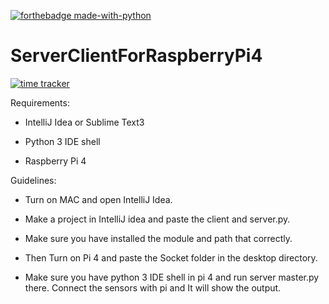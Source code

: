 [![forthebadge made-with-python](http://ForTheBadge.com/images/badges/made-with-python.svg)](https://www.python.org/)

# ServerClientForRaspberryPi4

[![time tracker](https://wakatime.com/badge/github/SaadAhmedSalim/ServerClientForRaspberryPi4.svg)](https://wakatime.com/badge/github/SaadAhmedSalim/ServerClientForRaspberryPi4)

Requirements: 

- IntelliJ Idea or Sublime Text3

- Python 3 IDE shell

- Raspberry Pi 4

Guidelines:

- Turn on MAC and open IntelliJ Idea.

- Make a project in IntelliJ idea and paste the client and server.py. 

- Make sure you have installed the module and path that correctly.

- Then Turn on Pi 4 and paste the Socket folder in the desktop directory.

- Make sure you have python 3 IDE shell in pi 4 and run server master.py there. Connect the sensors with pi and It will show the output.
